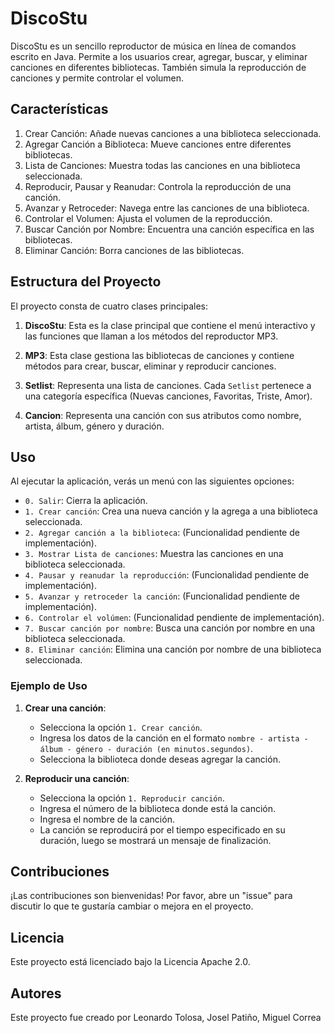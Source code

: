 # DiscoStu

DiscoStu es un sencillo reproductor de música en línea de comandos escrito en Java. Permite a los usuarios crear, agregar, buscar, y eliminar canciones en diferentes bibliotecas. También simula la reproducción de canciones y permite controlar el volumen.

## Características

1. Crear Canción: Añade nuevas canciones a una biblioteca seleccionada.
2. Agregar Canción a Biblioteca: Mueve canciones entre diferentes bibliotecas.
3. Lista de Canciones: Muestra todas las canciones en una biblioteca seleccionada.
4. Reproducir, Pausar y Reanudar: Controla la reproducción de una canción.
5. Avanzar y Retroceder: Navega entre las canciones de una biblioteca.
6. Controlar el Volumen: Ajusta el volumen de la reproducción.
7. Buscar Canción por Nombre: Encuentra una canción específica en las bibliotecas.
8. Eliminar Canción: Borra canciones de las bibliotecas.

## Estructura del Proyecto

El proyecto consta de cuatro clases principales:

1. **DiscoStu**: Esta es la clase principal que contiene el menú interactivo y las funciones que llaman a los métodos del reproductor MP3.

2. **MP3**: Esta clase gestiona las bibliotecas de canciones y contiene métodos para crear, buscar, eliminar y reproducir canciones.

3. **Setlist**: Representa una lista de canciones. Cada `Setlist` pertenece a una categoría específica (Nuevas canciones, Favoritas, Triste, Amor).

4. **Cancion**: Representa una canción con sus atributos como nombre, artista, álbum, género y duración.
   

## Uso

Al ejecutar la aplicación, verás un menú con las siguientes opciones:

- `0. Salir`: Cierra la aplicación.
- `1. Crear canción`: Crea una nueva canción y la agrega a una biblioteca seleccionada.
- `2. Agregar canción a la biblioteca`: (Funcionalidad pendiente de implementación).
- `3. Mostrar Lista de canciones`: Muestra las canciones en una biblioteca seleccionada.
- `4. Pausar y reanudar la reproducción`: (Funcionalidad pendiente de implementación).
- `5. Avanzar y retroceder la canción`: (Funcionalidad pendiente de implementación).
- `6. Controlar el volúmen`: (Funcionalidad pendiente de implementación).
- `7. Buscar canción por nombre`: Busca una canción por nombre en una biblioteca seleccionada.
- `8. Eliminar canción`: Elimina una canción por nombre de una biblioteca seleccionada.

### Ejemplo de Uso

1. **Crear una canción**:
   - Selecciona la opción `1. Crear canción`.
   - Ingresa los datos de la canción en el formato `nombre - artista - álbum - género - duración (en minutos.segundos)`.
   - Selecciona la biblioteca donde deseas agregar la canción.

2. **Reproducir una canción**:
   - Selecciona la opción `1. Reproducir canción`.
   - Ingresa el número de la biblioteca donde está la canción.
   - Ingresa el nombre de la canción.
   - La canción se reproducirá por el tiempo especificado en su duración, luego se mostrará un mensaje de finalización.

## Contribuciones

¡Las contribuciones son bienvenidas! Por favor, abre un "issue" para discutir lo que te gustaría cambiar o mejora en el proyecto.

## Licencia

Este proyecto está licenciado bajo la Licencia Apache 2.0.

## Autores

Este proyecto fue creado por Leonardo Tolosa, Josel Patiño, Miguel Correa
